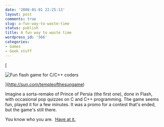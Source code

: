 ```yaml
---
date: '2008-01-01 22:25:13'
layout: post
comments: true
slug: a-fun-way-to-waste-time
status: publish
title: A fun way to waste time
wordpress_id: '566'
categories:
- Games
- Geek stuff
---
```


[


![Fun flash game for C/C++ coders](http://www.phfactor.net/wp-pics/templeofthesun.jpg)



](http://sun.com/templeofthesungame)

Imagine a sorta-remake of Prince of Persia (the first one), done in Flash, with occasional pop quizzes on C and C++ programming. The game seems fun, played it for a few minutes. It was a promo for a contest that's ended, but the game's still there.

You know who you are.  [Have at it.](http://sun.com/templeofthesungame)
